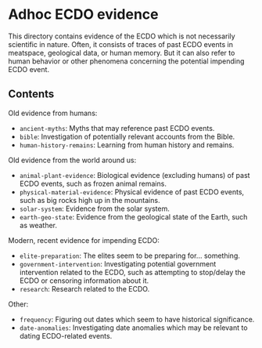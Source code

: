 # Adhoc ECDO evidence

This directory contains evidence of the ECDO which is not necessarily scientific in nature. Often, it consists of traces of past ECDO events in meatspace, geological data, or human memory. But it can also refer to human behavior or other phenomena concerning the potential impending ECDO event.

## Contents

Old evidence from humans:
- `ancient-myths`: Myths that may reference past ECDO events.
- `bible`: Investigation of potentially relevant accounts from the Bible.
- `human-history-remains`: Learning from human history and remains.

Old evidence from the world around us:
- `animal-plant-evidence`: Biological evidence (excluding humans) of past ECDO events, such as frozen animal remains.
- `physical-material-evidence`: Physical evidence of past ECDO events, such as big rocks high up in the mountains.
- `solar-system`: Evidence from the solar system.
- `earth-geo-state`: Evidence from the geological state of the Earth, such as weather.

Modern, recent evidence for impending ECDO:
- `elite-preparation`: The elites seem to be preparing for... something.
- `government-intervention`: Investigating potential government intervention related to the ECDO, such as attempting to stop/delay the ECDO or censoring information about it.
- `research`: Research related to the ECDO.

Other:
- `frequency`: Figuring out dates which seem to have historical significance.
- `date-anomalies`: Investigating date anomalies which may be relevant to dating ECDO-related events.